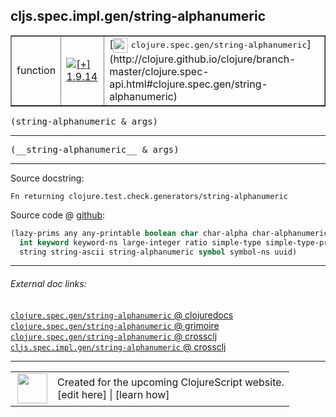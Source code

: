 ## cljs.spec.impl.gen/string-alphanumeric



 <table border="1">
<tr>
<td>function</td>
<td><a href="https://github.com/cljsinfo/cljs-api-docs/tree/1.9.14"><img valign="middle" alt="[+] 1.9.14" title="Added in 1.9.14" src="https://img.shields.io/badge/+-1.9.14-lightgrey.svg"></a> </td>
<td>
[<img height="24px" valign="middle" src="http://i.imgur.com/1GjPKvB.png"> <samp>clojure.spec.gen/string-alphanumeric</samp>](http://clojure.github.io/clojure/branch-master/clojure.spec-api.html#clojure.spec.gen/string-alphanumeric)
</td>
</tr>
</table>

<samp>(string-alphanumeric & args)</samp><br>

---

 <samp>
(__string-alphanumeric__ & args)<br>
</samp>

---





Source docstring:

```
Fn returning clojure.test.check.generators/string-alphanumeric
```


Source code @ [github]():

```clj
(lazy-prims any any-printable boolean char char-alpha char-alphanumeric char-ascii double
  int keyword keyword-ns large-integer ratio simple-type simple-type-printable
  string string-ascii string-alphanumeric symbol symbol-ns uuid)
```

<!--
Repo - tag - source tree - lines:

 <pre>

</pre>

-->

---



###### External doc links:

[`clojure.spec.gen/string-alphanumeric` @ clojuredocs](http://clojuredocs.org/clojure.spec.gen/string-alphanumeric)<br>
[`clojure.spec.gen/string-alphanumeric` @ grimoire](http://conj.io/store/v1/org.clojure/clojure/1.7.0-beta3/clj/clojure.spec.gen/string-alphanumeric/)<br>
[`clojure.spec.gen/string-alphanumeric` @ crossclj](http://crossclj.info/fun/clojure.spec.gen/string-alphanumeric.html)<br>
[`cljs.spec.impl.gen/string-alphanumeric` @ crossclj](http://crossclj.info/fun/cljs.spec.impl.gen.cljs/string-alphanumeric.html)<br>

---

 <table>
<tr><td>
<img valign="middle" align="right" width="48px" src="http://i.imgur.com/Hi20huC.png">
</td><td>
Created for the upcoming ClojureScript website.<br>
[edit here] | [learn how]
</td></tr></table>

[edit here]:https://github.com/cljsinfo/cljs-api-docs/blob/master/cljsdoc/cljs.spec.impl.gen/string-alphanumeric.cljsdoc
[learn how]:https://github.com/cljsinfo/cljs-api-docs/wiki/cljsdoc-files

<!--

This information was too distracting to show to readers, but I'll leave it
commented here since it is helpful to:

- pretty-print the data used to generate this document
- and show how to retrieve that data



The API data for this symbol:

```clj
{:ns "cljs.spec.impl.gen",
 :name "string-alphanumeric",
 :signature ["[& args]"],
 :name-encode "string-alphanumeric",
 :history [["+" "1.9.14"]],
 :type "function",
 :clj-equiv {:full-name "clojure.spec.gen/string-alphanumeric",
             :url "http://clojure.github.io/clojure/branch-master/clojure.spec-api.html#clojure.spec.gen/string-alphanumeric"},
 :full-name-encode "cljs.spec.impl.gen/string-alphanumeric",
 :source {:code "(lazy-prims any any-printable boolean char char-alpha char-alphanumeric char-ascii double\n  int keyword keyword-ns large-integer ratio simple-type simple-type-printable\n  string string-ascii string-alphanumeric symbol symbol-ns uuid)",
          :title "Source code",
          :repo "clojurescript",
          :tag "r1.9.36",
          :filename "src/main/cljs/cljs/spec/impl/gen.cljs",
          :lines [72 74],
          :url "https://github.com/clojure/clojurescript/blob/r1.9.36/src/main/cljs/cljs/spec/impl/gen.cljs#L72-L74"},
 :usage ["(string-alphanumeric & args)"],
 :full-name "cljs.spec.impl.gen/string-alphanumeric",
 :docstring "Fn returning clojure.test.check.generators/string-alphanumeric",
 :cljsdoc-url "https://github.com/cljsinfo/cljs-api-docs/blob/master/cljsdoc/cljs.spec.impl.gen/string-alphanumeric.cljsdoc"}

```

Retrieve the API data for this symbol:

```clj
;; from Clojure REPL
(require '[clojure.edn :as edn])
(-> (slurp "https://raw.githubusercontent.com/cljsinfo/cljs-api-docs/catalog/cljs-api.edn")
    (edn/read-string)
    (get-in [:symbols "cljs.spec.impl.gen/string-alphanumeric"]))
```

-->
